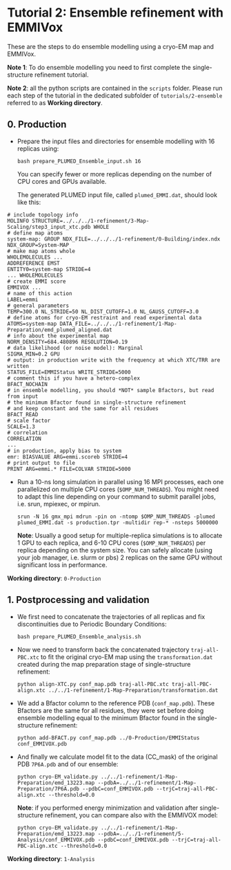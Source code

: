 # Tutorial 2: Ensemble refinement with EMMIVox

These are the steps to do ensemble modelling using a cryo-EM map and EMMIVox.

**Note 1**: To do ensemble modelling you need to first complete the single-structure refinement tutorial.

**Note 2**: all the python scripts are contained in the `scripts` folder. Please run each step of the tutorial in the dedicated subfolder of `tutorials/2-ensemble` referred to as **Working directory**.

## 0. Production 

   * Prepare the input files and directories for ensemble modelling with 16 replicas using:

     `bash prepare_PLUMED_Ensemble_input.sh 16`

     You can specify fewer or more replicas depending on the number of CPU cores and GPUs available.

     The generated PLUMED input file, called `plumed_EMMI.dat`, should look like this:

```plumed
# include topology info
MOLINFO STRUCTURE=../../../1-refinement/3-Map-Scaling/step3_input_xtc.pdb WHOLE
# define map atoms
system-map: GROUP NDX_FILE=../../../1-refinement/0-Building/index.ndx NDX_GROUP=System-MAP
# make map atoms whole
WHOLEMOLECULES ...
ADDREFERENCE EMST
ENTITY0=system-map STRIDE=4
... WHOLEMOLECULES
# create EMMI score
EMMIVOX ...
# name of this action
LABEL=emmi
# general parameters
TEMP=300.0 NL_STRIDE=50 NL_DIST_CUTOFF=1.0 NL_GAUSS_CUTOFF=3.0
# define atoms for cryo-EM restraint and read experimental data
ATOMS=system-map DATA_FILE=../../../1-refinement/1-Map-Preparation/emd_plumed_aligned.dat
# info about the experimental map
NORM_DENSITY=684.480896 RESOLUTION=0.19
# data likelihood (or noise model): Marginal
SIGMA_MIN=0.2 GPU
# output: in production write with the frequency at which XTC/TRR are written
STATUS_FILE=EMMIStatus WRITE_STRIDE=5000
# comment this if you have a hetero-complex
BFACT_NOCHAIN
# in ensemble modelling, you should *NOT* sample Bfactors, but read from input
# the minimum Bfactor found in single-structure refinement
# and keep constant and the same for all residues
BFACT_READ
# scale factor
SCALE=1.3
# correlation
CORRELATION
...
# in production, apply bias to system
emr: BIASVALUE ARG=emmi.scoreb STRIDE=4
# print output to file
PRINT ARG=emmi.* FILE=COLVAR STRIDE=5000
```

   * Run a 10-ns long simulation in parallel using 16 MPI processes, each one parallelized on multiple CPU cores (`$OMP_NUM_THREADS`). 
     You might need to adapt this line depending on your command to submit parallel jobs, i.e. srun, mpiexec, or mpirun.

     `srun -N 16 gmx_mpi mdrun -pin on -ntomp $OMP_NUM_THREADS -plumed plumed_EMMI.dat -s production.tpr -multidir rep-* -nsteps 5000000`

     **Note**: Usually a good setup for multiple-replica simulations is to allocate 1 GPU to each replica, and 6-10 CPU cores (`$OMP_NUM_THREADS`) per replica depending on the system size. You can safely allocate (using your job manager, i.e. slurm or pbs) 2 replicas on the same GPU without significant loss in performance.  

**Working directory**: `0-Production` 

## 1. Postprocessing and validation 

   * We first need to concatenate the trajectories of all replicas and fix discontinuities due to Periodic Boundary Conditions:

     `bash prepare_PLUMED_Ensemble_analysis.sh`

   * Now we need to transform back the concatenated trajectory `traj-all-PBC.xtc` to fit the original cryo-EM map 
     using the `transformation.dat` created during the map preparation stage of single-structure refinement:

     `python align-XTC.py conf_map.pdb traj-all-PBC.xtc traj-all-PBC-align.xtc ../../1-refinement/1-Map-Preparation/transformation.dat` 

   * We add a Bfactor column to the reference PDB (`conf_map.pdb`). These Bfactors are the
     same for all residues, they were set before doing ensemble modelling equal to the minimum Bfactor found in the single-structure refinement:

     `python add-BFACT.py conf_map.pdb ../0-Production/EMMIStatus conf_EMMIVOX.pdb`

   * And finally we calculate model fit to the data (CC_mask) of the original PDB `7P6A.pdb` and of our ensemble:

     `python cryo-EM_validate.py ../../1-refinement/1-Map-Preparation/emd_13223.map --pdbA=../../1-refinement/1-Map-Preparation/7P6A.pdb --pdbC=conf_EMMIVOX.pdb --trjC=traj-all-PBC-align.xtc --threshold=0.0`

     **Note**: if you performed energy minimization and validation after single-structure refinement, you can compare also with the EMMIVOX model:

     `python cryo-EM_validate.py ../../1-refinement/1-Map-Preparation/emd_13223.map --pdbA=../../1-refinement/5-Analysis/conf_EMMIVOX.pdb --pdbC=conf_EMMIVOX.pdb --trjC=traj-all-PBC-align.xtc --threshold=0.0`

**Working directory**: `1-Analysis`
